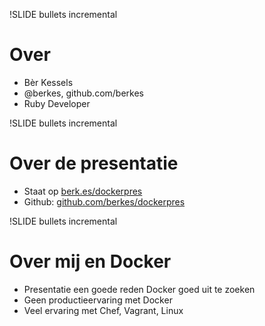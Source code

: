 !SLIDE bullets incremental
# Over #

* Bèr Kessels
* @berkes, github.com/berkes
* Ruby Developer

!SLIDE bullets incremental
# Over de presentatie #
* Staat op [berk.es/dockerpres](http://berk.es/dockerpres)
* Github: [github.com/berkes/dockerpres](http://github.com/berkes/dockerpres)

!SLIDE bullets incremental
# Over mij en Docker #

* Presentatie een goede reden Docker goed uit te zoeken
* Geen productieervaring met Docker
* Veel ervaring met Chef, Vagrant, Linux
